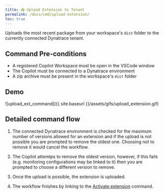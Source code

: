 ```yaml
---
title: 📤 Upload Extension to Tenant
permalink: /docs/cmd/upload-extension/
toc: true
---
```


Uploads the most recent package from your workspace's `dist` folder to the currently connected
Dynatrace tenant.

## Command Pre-conditions

- A registered Copilot Workspace must be open in the VSCode window
- The Copilot must be connected to a Dynatrace environment
- A zip archive must be present in the workspace's `dist` folder

## Demo

![upload_ext_command]({{ site.baseurl }}/assets/gifs/upload_extension.gif)

## Detailed command flow

1. The connected Dynatrace environment is checked for the maximum number of versions allowed
   for an extension and if the upload is not possible you are prompted to remove the oldest
   one. Choosing not to remove it would cancel the workflow.

2. The Copilot attemtps to remove the oldest version, however, if this fails (e.g. monitoring
   configurations may be linked to it) then you are prompted to choose a different version 
   to remove.

3. Once the upload is possible, the extension is uploaded.
   
4. The workflow finishes by linking to the
   [Activate extension](/docs/cmd/activate-extension/) command.
